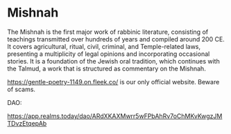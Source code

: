 # Mishnah
The Mishnah is the first major work of rabbinic literature, consisting of teachings transmitted over hundreds of years and compiled around 200 CE. It covers agricultural, ritual, civil, criminal, and Temple-related laws, presenting a multiplicity of legal opinions and incorporating occasional stories. It is a foundation of the Jewish oral tradition, which continues with the Talmud, a work that is structured as commentary on the Mishnah.

https://gentle-poetry-1149.on.fleek.co/ is our only official website. Beware of scams.

DAO:

https://app.realms.today/dao/ARdXKAXMwrr5wFPbAhRv7oChMKvKwgzJMTDvzEtqepAb


